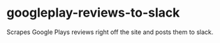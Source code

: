 # googleplay-reviews-to-slack
Scrapes Google Plays reviews right off the site and posts them to slack.
